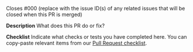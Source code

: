 Closes #000 (replace with the issue ID(s) of any related issues that will be closed when this PR is merged)

**Description**
What does this PR do or fix?

**Checklist**
Indicate what checks or tests you have completed here. You can copy-paste relevant items from our [Pull Request checklist](https://raw.githubusercontent.com/buildit/gravity-ui-sass/develop/docs/pr-checklist.md).
